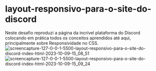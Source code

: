 # layout-responsivo-para-o-site-do-discord
Neste desafio reproduzi a página da incrível plataforma do Discord colocando em prática todos os conceitos aprendidos até aqui, principalmente sobre Responsividade no CSS.
![screencapture-127-0-0-1-5500-layout-responsivo-para-o-site-do-discord-index-html-2023-10-09-15_08_51](https://github.com/ArthurDuarteBolivar/layout-responsivo-para-o-site-do-discord/assets/106353901/17c4a32a-180e-477a-a6d9-abdabed8ef22)
![screencapture-127-0-0-1-5500-layout-responsivo-para-o-site-do-discord-index-html-2023-10-09-15_09_24](https://github.com/ArthurDuarteBolivar/layout-responsivo-para-o-site-do-discord/assets/106353901/8bc91643-1fd6-49de-8997-ae640f5c0bad)
